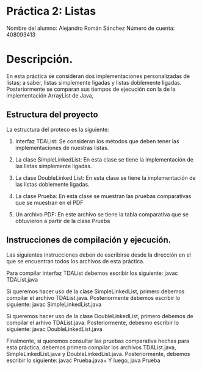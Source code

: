 # Práctica 2: Listas
Nombre del alumno: Alejandro Román Sánchez
Número de cuenta: 408093413

# Descripción.
En esta práctica se consideran dos implementaciones personalizadas de listas; a saber, listas simplemente ligadas y
listas doblemente ligadas. Posteriormente se comparan sus tiempos de ejecución con la de la implementación
ArrayList de Java,

## Estructura del proyecto
La estructura del proteco es la siguiente:

1. Interfaz TDAList: Se consideran los métodos que deben tener las implementaciones de nuestras listas.

2. La clase SimpleLinkedList: En esta clase se tiene la implementación de las listas simplemente ligadas.

3. La clase DoubleLinked List: En esta clase se tiene la implementación de las listas doblemente ligadas.

4. La clase Prueba: En esta clase se muestran las pruebas comparativas que se muestran en el PDF

5. Un archivo PDF: En este archivo se tiene la tabla comparativa que se obtuvieron a partir de la clase Prueba

## Instrucciones de compilación y ejecución.

Las siguientes instrucciones deben de escribirse desde la dirección en el que se encuentran todos los archivos
de esta práctica.

Para compilar interfaz TDAList debemos escribir los siguiente:
javac TDAList.java

Si queremos hacer uso de la clase SimpleLinkedList, primero debemos compilar el archivo TDAList.java.
Posteriormente debemos escribir lo siguiente:
javac SimpleLinkedList.java

Si queremos hacer uso de la clase DoubleLinkedList, primero debemos de compilar el arhivo TDAList.java.
Posteriormente, debesmo escribir lo siguiente:
javac DoubleLinkedList.java

Finalmente, si queremos consultar las pruebas comparativa hechas para esta práctica, debemos primero compilar
los archivos TDAList.java, SimpleLinkedList.java y DoubleLinkedList.java. Posteriormente, debemos escribir lo
siguiente:
javac Prueba.java+
Y luego,
java Prueba